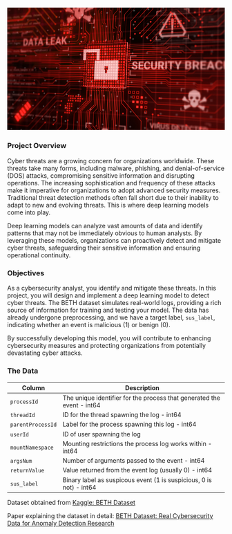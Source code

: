![cyber_photo](cyber_photo.jpg)

### Project Overview

Cyber threats are a growing concern for organizations worldwide. These threats take many forms, including malware, phishing, and denial-of-service (DOS) attacks, compromising sensitive information and disrupting operations. The increasing sophistication and frequency of these attacks make it imperative for organizations to adopt advanced security measures. Traditional threat detection methods often fall short due to their inability to adapt to new and evolving threats. This is where deep learning models come into play.

Deep learning models can analyze vast amounts of data and identify patterns that may not be immediately obvious to human analysts. By leveraging these models, organizations can proactively detect and mitigate cyber threats, safeguarding their sensitive information and ensuring operational continuity.

### Objectives

As a cybersecurity analyst, you identify and mitigate these threats. In this project, you will design and implement a deep learning model to detect cyber threats. The BETH dataset simulates real-world logs, providing a rich source of information for training and testing your model. The data has already undergone preprocessing, and we have a target label, `sus_label`, indicating whether an event is malicious (1) or benign (0).

By successfully developing this model, you will contribute to enhancing cybersecurity measures and protecting organizations from potentially devastating cyber attacks.


### The Data

| Column     | Description              |
|------------|--------------------------|
|`processId`|The unique identifier for the process that generated the event - int64 |
|`threadId`|ID for the thread spawning the log - int64|
|`parentProcessId`|Label for the process spawning this log - int64|
|`userId`|ID of user spawning the log|Numerical - int64|
|`mountNamespace`|Mounting restrictions the process log works within - int64|
|`argsNum`|Number of arguments passed to the event - int64|
|`returnValue`|Value returned from the event log (usually 0) - int64|
|`sus_label`|Binary label as suspicous event (1 is suspicious, 0 is not) - int64|

Dataset obtained from [Kaggle: BETH Dataset](https://www.kaggle.com/datasets/katehighnam/beth-dataset)

Paper explaining the dataset in detail:
[BETH Dataset: Real Cybersecurity Data for Anomaly Detection Research](https://www.gatsby.ucl.ac.uk/~balaji/udl2021/accepted-papers/UDL2021-paper-033.pdf)

